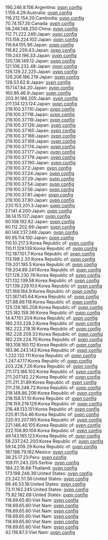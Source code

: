 190.246.8.156:Argentina: [ovpn config](vpn/190_246_8_156.ovpn)  
1.159.4.29:Australia: [ovpn config](vpn/1_159_4_29.ovpn)  
116.212.154.20:Cambodia: [ovpn config](vpn/116_212_154_20.ovpn)  
70.74.157.35:Canada: [ovpn config](vpn/70_74_157_35.ovpn)  
58.246.148.250:China: [ovpn config](vpn/58_246_148_250.ovpn)  
112.71.222.249:Japan: [ovpn config](vpn/112_71_222_249.ovpn)  
113.158.224.102:Japan: [ovpn config](vpn/113_158_224_102.ovpn)  
116.64.155.96:Japan: [ovpn config](vpn/116_64_155_96.ovpn)  
116.82.239.43:Japan: [ovpn config](vpn/116_82_239_43.ovpn)  
119.243.196.33:Japan: [ovpn config](vpn/119_243_196_33.ovpn)  
120.138.149.12:Japan: [ovpn config](vpn/120_138_149_12.ovpn)  
121.106.232.48:Japan: [ovpn config](vpn/121_106_232_48.ovpn)  
126.129.22.225:Japan: [ovpn config](vpn/126_129_22_225.ovpn)  
126.206.186.219:Japan: [ovpn config](vpn/126_206_186_219.ovpn)  
128.53.62.8:Japan: [ovpn config](vpn/128_53_62_8.ovpn)  
157.147.84.20:Japan: [ovpn config](vpn/157_147_84_20.ovpn)  
160.86.46.9:Japan: [ovpn config](vpn/160_86_46_9.ovpn)  
203.91.186.205:Japan: [ovpn config](vpn/203_91_186_205.ovpn)  
211.134.123.124:Japan: [ovpn config](vpn/211_134_123_124.ovpn)  
219.100.37.110:Japan: [ovpn config](vpn/219_100_37_110.ovpn)  
219.100.37.118:Japan: [ovpn config](vpn/219_100_37_118.ovpn)  
219.100.37.119:Japan: [ovpn config](vpn/219_100_37_119.ovpn)  
219.100.37.126:Japan: [ovpn config](vpn/219_100_37_126.ovpn)  
219.100.37.165:Japan: [ovpn config](vpn/219_100_37_165.ovpn)  
219.100.37.166:Japan: [ovpn config](vpn/219_100_37_166.ovpn)  
219.100.37.169:Japan: [ovpn config](vpn/219_100_37_169.ovpn)  
219.100.37.174:Japan: [ovpn config](vpn/219_100_37_174.ovpn)  
219.100.37.177:Japan: [ovpn config](vpn/219_100_37_177.ovpn)  
219.100.37.179:Japan: [ovpn config](vpn/219_100_37_179.ovpn)  
219.100.37.190:Japan: [ovpn config](vpn/219_100_37_190.ovpn)  
219.100.37.2:Japan: [ovpn config](vpn/219_100_37_2.ovpn)  
219.100.37.24:Japan: [ovpn config](vpn/219_100_37_24.ovpn)  
219.100.37.29:Japan: [ovpn config](vpn/219_100_37_29.ovpn)  
219.100.37.54:Japan: [ovpn config](vpn/219_100_37_54.ovpn)  
219.100.37.56:Japan: [ovpn config](vpn/219_100_37_56.ovpn)  
219.100.37.81:Japan: [ovpn config](vpn/219_100_37_81.ovpn)  
219.100.37.90:Japan: [ovpn config](vpn/219_100_37_90.ovpn)  
220.153.201.3:Japan: [ovpn config](vpn/220_153_201_3.ovpn)  
27.141.4.200:Japan: [ovpn config](vpn/27_141_4_200.ovpn)  
36.14.15.137:Japan: [ovpn config](vpn/36_14_15_137.ovpn)  
60.108.192.62:Japan: [ovpn config](vpn/60_108_192_62.ovpn)  
60.112.202.89:Japan: [ovpn config](vpn/60_112_202_89.ovpn)  
60.148.237.246:Japan: [ovpn config](vpn/60_148_237_246.ovpn)  
60.95.114.100:Japan: [ovpn config](vpn/60_95_114_100.ovpn)  
110.10.217.3:Korea Republic of: [ovpn config](vpn/110_10_217_3.ovpn)  
110.11.129.139:Korea Republic of: [ovpn config](vpn/110_11_129_139.ovpn)  
112.187.101.7:Korea Republic of: [ovpn config](vpn/112_187_101_7.ovpn)  
113.199.2.33:Korea Republic of: [ovpn config](vpn/113_199_2_33.ovpn)  
119.201.195.5:Korea Republic of: [ovpn config](vpn/119_201_195_5.ovpn)  
119.204.89.241:Korea Republic of: [ovpn config](vpn/119_204_89_241.ovpn)  
121.128.230.78:Korea Republic of: [ovpn config](vpn/121_128_230_78.ovpn)  
121.132.139.58:Korea Republic of: [ovpn config](vpn/121_132_139_58.ovpn)  
121.139.229.103:Korea Republic of: [ovpn config](vpn/121_139_229_103.ovpn)  
121.169.184.9:Korea Republic of: [ovpn config](vpn/121_169_184_9.ovpn)  
121.187.145.64:Korea Republic of: [ovpn config](vpn/121_187_145_64.ovpn)  
121.88.89.118:Korea Republic of: [ovpn config](vpn/121_88_89_118.ovpn)  
125.128.185.208:Korea Republic of: [ovpn config](vpn/125_128_185_208.ovpn)  
125.182.159.36:Korea Republic of: [ovpn config](vpn/125_182_159_36.ovpn)  
14.47.151.204:Korea Republic of: [ovpn config](vpn/14_47_151_204.ovpn)  
180.233.228.2:Korea Republic of: [ovpn config](vpn/180_233_228_2.ovpn)  
182.222.218.16:Korea Republic of: [ovpn config](vpn/182_222_218_16.ovpn)  
182.228.209.33:Korea Republic of: [ovpn config](vpn/182_228_209_33.ovpn)  
182.229.224.70:Korea Republic of: [ovpn config](vpn/182_229_224_70.ovpn)  
183.108.160.112:Korea Republic of: [ovpn config](vpn/183_108_160_112.ovpn)  
183.96.243.143:Korea Republic of: [ovpn config](vpn/183_96_243_143.ovpn)  
1.232.132.111:Korea Republic of: [ovpn config](vpn/1_232_132_111.ovpn)  
1.247.47.17:Korea Republic of: [ovpn config](vpn/1_247_47_17.ovpn)  
203.228.7.26:Korea Republic of: [ovpn config](vpn/203_228_7_26.ovpn)  
211.173.186.102:Korea Republic of: [ovpn config](vpn/211_173_186_102.ovpn)  
211.207.142.22:Korea Republic of: [ovpn config](vpn/211_207_142_22.ovpn)  
211.211.31.89:Korea Republic of: [ovpn config](vpn/211_211_31_89.ovpn)  
211.216.248.72:Korea Republic of: [ovpn config](vpn/211_216_248_72.ovpn)  
218.148.86.206:Korea Republic of: [ovpn config](vpn/218_148_86_206.ovpn)  
218.158.51.10:Korea Republic of: [ovpn config](vpn/218_158_51_10.ovpn)  
218.159.219.129:Korea Republic of: [ovpn config](vpn/218_159_219_129.ovpn)  
218.48.133.151:Korea Republic of: [ovpn config](vpn/218_48_133_151.ovpn)  
220.81.154.46:Korea Republic of: [ovpn config](vpn/220_81_154_46.ovpn)  
220.93.207.195:Korea Republic of: [ovpn config](vpn/220_93_207_195.ovpn)  
221.146.40.105:Korea Republic of: [ovpn config](vpn/221_146_40_105.ovpn)  
222.108.90.104:Korea Republic of: [ovpn config](vpn/222_108_90_104.ovpn)  
49.143.185.123:Korea Republic of: [ovpn config](vpn/49_143_185_123.ovpn)  
58.237.242.200:Korea Republic of: [ovpn config](vpn/58_237_242_200.ovpn)  
59.14.209.29:Korea Republic of: [ovpn config](vpn/59_14_209_29.ovpn)  
187.188.79.182:Mexico: [ovpn config](vpn/187_188_79_182.ovpn)  
38.25.17.23:Peru: [ovpn config](vpn/38_25_17_23.ovpn)  
109.111.243.205:Serbia: [ovpn config](vpn/109_111_243_205.ovpn)  
184.22.16.68:Thailand: [ovpn config](vpn/184_22_16_68.ovpn)  
173.198.248.39:United States: [ovpn config](vpn/173_198_248_39.ovpn)  
23.242.51.56:United States: [ovpn config](vpn/23_242_51_56.ovpn)  
68.46.53.18:United States: [ovpn config](vpn/68_46_53_18.ovpn)  
73.11.163.245:United States: [ovpn config](vpn/73_11_163_245.ovpn)  
75.82.182.68:United States: [ovpn config](vpn/75_82_182_68.ovpn)  
118.69.65.60:Viet Nam: [ovpn config](vpn/118_69_65_60.ovpn)  
118.69.65.60:Viet Nam: [ovpn config](vpn/118_69_65_60.ovpn)  
118.69.65.60:Viet Nam: [ovpn config](vpn/118_69_65_60.ovpn)  
118.69.65.60:Viet Nam: [ovpn config](vpn/118_69_65_60.ovpn)  
118.69.65.60:Viet Nam: [ovpn config](vpn/118_69_65_60.ovpn)  
118.69.65.60:Viet Nam: [ovpn config](vpn/118_69_65_60.ovpn)  
42.118.87.3:Viet Nam: [ovpn config](vpn/42_118_87_3.ovpn)  
